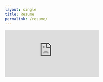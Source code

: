```yaml
---
layout: single
title: Resume
permalink: /resume/
---
```


<embed src="https://TylerPollard410.github.io/assets/download/resume.pdf" type="application/pdf" />
